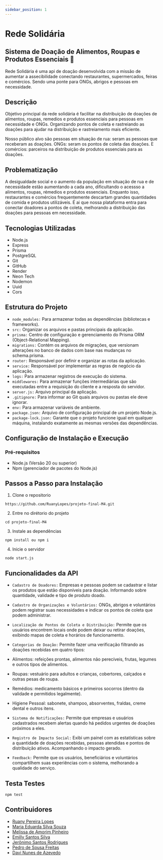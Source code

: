 ```yaml
---
sidebar_position: 1
---
```


# Rede Solidária

## Sistema de Doação de Alimentos, Roupas e Produtos Essenciais 🤝

Rede Solidária é uma api de doação desenvolvida com a missão de aumentar a assecibilidade conectando restaurantes, supermercados, feiras e comércios. Sendo uma ponte para ONGs, abrigos e pessoas em necessidade.

## Descrição

Objetivo principal da rede solidária é facilitar na distribuição de doações de alimentos, roupas, remedios e produtos essenciais para pessoas em necessidade e ONGs. Organizando pontos de coleta e rastreiando as doações para ajudar na distribuição e rastreiamento mais eficiente.

Nosso público alvo são pessoas em situação de rua: seram as pessoas que receberam as doações. ONGs: seram os pontos de coleta das doações. E comércios: parceiros na distribuição de produtos essenciais para as doações.

## Problematização

A desigualdade social e o aumento da população em situação de rua e de necessidade estão aumentando a cada ano, dificultando o acessso a alimentos, roupas, rémedios e produtos essenciais. Enquanto isso, restaurantes e comércios frequentemente descartam grandes quantidades de comida e produtos utilizáveis. É ai que nossa plataforma entra para conectar doadores a pontos de coleta, melhorando a distribuição das doações para pessoas em necessidade.

## Tecnologias Utilizadas

- Node.js
- Express
- Prisma
- PostgreSQL
- Git
- GitHub
- Render
- Neon Tech
- Nodemon
- Uuid
- Cors

## Estrutura do Projeto

- `node_modules:` Para armazenar todas as dependências (bibliotecas e frameworks).
- `src:` Organizar os arquivos e pastas principais da aplicação.
- `prisma:` Centro de configuração e gerenciamento do Prisma ORM (Object-Relational Mapping).
- `migrations:` Contém os arquivos de migrações, que versionam alterações no banco de dados com base nas mudanças no schema.prisma.
- `router:` Responsável por definir e organizar as rotas da aplicação.
- `service:` Responsável por implementar as regras de negócio da aplicação.
- `logs:` Para armazenar registros de execução do sistema.
- `middlewares:` Para armazenar funções intermediárias que são executadas entre a requisição do cliente e a resposta do servidor.
- `server.js:` Arquivo principal da aplicação.
- `.gitignore:` Para informar ao Git quais arquivos ou pastas ele deve ignorar.
- `env:` Para armazenar variáveis de ambiente.
- `package.json:` Arquivo de configuração principal de um projeto Node.js.
- `package-lock.json:` Garante que o projeto funcione igual em qualquer máquina, instalando exatamente as mesmas versões das dependências.

## Configuração de Instalação e Execução

### Pré-requisitos

- Node.js (Versão 20 ou superior)
- Npm (gerenciador de pacotes do Node.js)

## Passos a Passo para Instalação

1. Clone o repositorio
```
https://github.com/RuanyLopes/projeto-final-M4.git
```
2. Entre no dirétorio do projeto
```
cd projeto-final-M4
```
3. Instale as dependências
```
npm install ou npm i
```
4. Inicie o servidor
```
node start.js
```

## Funcionalidades da API

- `Cadastro de Doadores:` Empresas e pessoas podem se cadastrar e listar os produtos que estão disponíveis para doação. Informando sobre quantidade, validade e tipo de produto doado.

- `Cadastro de Organizações e Voluntários:` ONGs, abrigos e voluntários podem registrar suas necessidades e indicar os pontos de coleta que podem administrar.

- `Localização de Pontos de Coleta e Distribuição:` Permite que os usuários encontrem locais onde podem deixar ou retirar doações, exibindo mapas de coleta e horários de funcionamento.

- `Categorias de Doação:` Permite fazer uma verificação filtrando as doações recebidas em quatro tipos: 

- Alimentos: refeições prontas, alimentos não perecíveis, frutas, legumes e outros tipos de alimentos.

- Roupas: vestuário para adultos e crianças, cobertores, calçados e outras pesas de roupa.

- Remédios: medicamento básicos e primeiros socorros (dentro da validade e permitidos legalmente).

- Higiene Pessoal: sabonete, shampoo, absorventes, fraldas, creme dental e outros itens.

- `Sistema de Notificações:` Permite que empresas e usuários cadastrados recebem alertas quando há pedidos urgentes de doações próximos a eles.

- `Registro de Impacto Social:` Exibi um painel com as estatísticas sobre a quantidade de doações recebidas, pessoas atendidas e pontos de distribuição ativos. Acompanhando o impacto gerado.

- `Feedback:` Permite que os usuários, beneficiários e voluntários compartilhem suas experiências com o sistema,
melhorando a qualidade do serviço.

## Testa Testes

```
npm test
```

## Contribuidores
- [Ruany Pereira Lopes](https://github.com/RuanyLopes)
- [Maria Eduarda Silva Souza](https://github.com/Mariaeduardamatias)
- [Melissa de Amorim Pinheiro](#)
- [Emilly Santos Silva](#)
- [Jerônimo Santos Rodrigues](https://github.com/JeronimoSantos)
- [Pedro de Sousa Freitas](https://github.com/PedroSousaF)
- [Davi Nunes de Azevedo](https://github.com/Davinunesaz)
